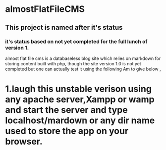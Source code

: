 # almostFlatFileCMS
## This project is named after it's status 
### it's status based on not yet completed for the  full lunch of version 1.

almost flat file cms is a databaseless blog site which relies on markdown for storing content built with php, though the site version 1.0 is not yet completed but one can actually test it using the following Am  to give below ,

1.laugh this unstable verison using any apache server,Xampp or wamp and start the server and type localhost/mardown or any dir name used to store the app on your browser.
====
